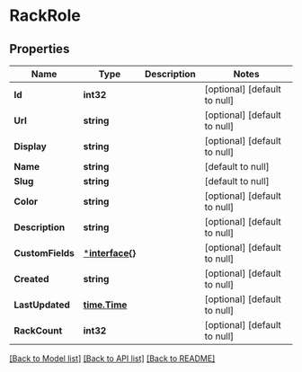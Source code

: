# RackRole

## Properties
Name | Type | Description | Notes
------------ | ------------- | ------------- | -------------
**Id** | **int32** |  | [optional] [default to null]
**Url** | **string** |  | [optional] [default to null]
**Display** | **string** |  | [optional] [default to null]
**Name** | **string** |  | [default to null]
**Slug** | **string** |  | [default to null]
**Color** | **string** |  | [optional] [default to null]
**Description** | **string** |  | [optional] [default to null]
**CustomFields** | [***interface{}**](interface{}.md) |  | [optional] [default to null]
**Created** | **string** |  | [optional] [default to null]
**LastUpdated** | [**time.Time**](time.Time.md) |  | [optional] [default to null]
**RackCount** | **int32** |  | [optional] [default to null]

[[Back to Model list]](../README.md#documentation-for-models) [[Back to API list]](../README.md#documentation-for-api-endpoints) [[Back to README]](../README.md)


